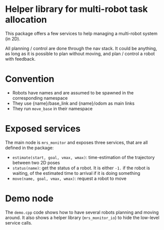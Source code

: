 # Helper library for multi-robot task allocation

This package offers a few services to help managing a multi-robot system (in 2D).

All planning / control are done through the nav stack. It could be anything, as long as it is possible to plan without moving, and plan / control a robot with feedback.

# Convention

* Robots have names and are assumed to be spawned in the corresponding namespace
* They use {name}/base_link and {name}/odom as main links
* They run `move_base` in their namespace

# Exposed services

The main node is `mrs_monitor` and exposes three services, that are all defined in the package:
* `estimate(start, goal, vmax, wmax)`: time-estimation of the trajectory between two 2D poses
* `status(name)`: get the status of a robot. It is either `-1.` if the robot is waiting, of the estimated time to arrival if it is doing something
* `move(name, goal, vmax, wmax)`: request a robot to move

# Demo node

The `demo.cpp` code shows how to have several robots planning and moving around. It also shows a helper library (`mrs_monitor_io`) to hide the low-level service calls.
